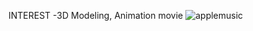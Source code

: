 INTEREST
-3D Modeling, Animation movie
![applemusic](https://github.com/user-attachments/assets/71b4000c-fad3-47ba-b553-ac344122aac9)
